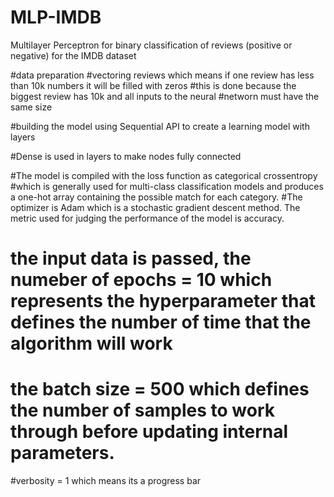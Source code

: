 # MLP-IMDB
Multilayer Perceptron for binary classification of reviews (positive or negative) for the IMDB dataset

#data preparation
#vectoring reviews which means if one review has less than 10k numbers it will be filled with zeros
#this is done because the biggest review has 10k and all inputs to the neural
#networn must have the same size


#building the model using Sequential API to create a learning model with layers

#Dense is used in layers to make nodes fully connected

#The model is compiled with the loss function as categorical crossentropy 
#which is generally used for multi-class classification models and produces a one-hot array containing the possible match for each category.
#The optimizer is Adam which is a stochastic gradient descent method. The metric used for judging the performance of the model is accuracy.


# the input data is passed, the numeber of epochs = 10 which represents the hyperparameter that defines the number of time that the algorithm will work
# the batch size = 500 which defines the number of samples to work through before updating internal parameters. 
#verbosity = 1 which means its a progress bar
